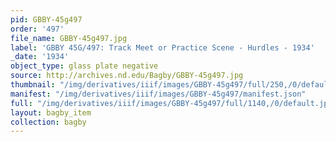 ```yaml
---
pid: GBBY-45g497
order: '497'
file_name: GBBY-45g497.jpg
label: 'GBBY 45G/497: Track Meet or Practice Scene - Hurdles - 1934'
_date: '1934'
object_type: glass plate negative
source: http://archives.nd.edu/Bagby/GBBY-45g497.jpg
thumbnail: "/img/derivatives/iiif/images/GBBY-45g497/full/250,/0/default.jpg"
manifest: "/img/derivatives/iiif/images/GBBY-45g497/manifest.json"
full: "/img/derivatives/iiif/images/GBBY-45g497/full/1140,/0/default.jpg"
layout: bagby_item
collection: bagby
---
```

